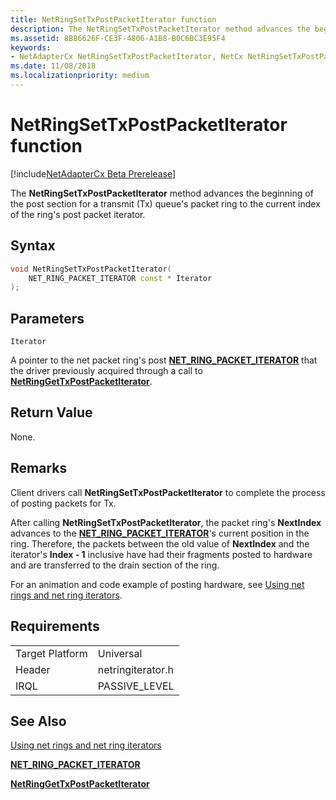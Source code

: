 ```yaml
---
title: NetRingSetTxPostPacketIterator function
description: The NetRingSetTxPostPacketIterator method advances the beginning of the post section for a transmit (Tx) queue's packet ring to the current index of the ring's post packet iterator.
ms.assetid: 8B86626F-CE3F-4806-A1B8-B0C6BC3E95F4
keywords:
- NetAdapterCx NetRingSetTxPostPacketIterator, NetCx NetRingSetTxPostPacketIterator
ms.date: 11/08/2018
ms.localizationpriority: medium
---
```


# NetRingSetTxPostPacketIterator function

[!include[NetAdapterCx Beta Prerelease](../netcx-beta-prerelease.md)]

The **NetRingSetTxPostPacketIterator** method advances the beginning of the post section for a transmit (Tx) queue's packet ring to the current index of the ring's post packet iterator.

## Syntax

```cpp
void NetRingSetTxPostPacketIterator(
    NET_RING_PACKET_ITERATOR const * Iterator
);
```

## Parameters

`Iterator`

A pointer to the net packet ring's post [**NET_RING_PACKET_ITERATOR**](net-ring-packet-iterator.md) that the driver previously acquired through a call to [**NetRingGetTxPostPacketIterator**](netringgettxpostpacketiterator.md).

## Return Value

None.

## Remarks

Client drivers call **NetRingSetTxPostPacketIterator** to complete the process of posting packets for Tx.

After calling **NetRingSetTxPostPacketIterator**, the packet ring's **NextIndex** advances to the [**NET_RING_PACKET_ITERATOR**](net-ring-packet-iterator.md)'s current position in the ring. Therefore, the packets between the old value of **NextIndex** and the iterator's **Index - 1** inclusive have had their fragments posted to hardware and are transferred to the drain section of the ring.

For an animation and code example of posting hardware, see [Using net rings and net ring iterators](using-net-rings-and-net-ring-iterators.md).

## Requirements

|  |  |
| --- | --- |
| Target Platform | Universal |
| Header | netringiterator.h |
| IRQL | PASSIVE_LEVEL |

## See Also

[Using net rings and net ring iterators](using-net-rings-and-net-ring-iterators.md)

[**NET_RING_PACKET_ITERATOR**](net-ring-packet-iterator.md)

[**NetRingGetTxPostPacketIterator**](netringgettxpostpacketiterator.md)